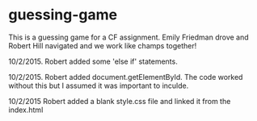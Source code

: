 # guessing-game
This is a guessing game for a CF assignment.
Emily Friedman drove and Robert Hill navigated and we work like champs together!



10/2/2015.
Robert added some 'else if' statements.

10/2/2015.
Robert added
document.getElementById. The code worked without this but I assumed it was important to inculde.

10/2/2015
Robert added a blank style.css file
and linked it from the index.html
